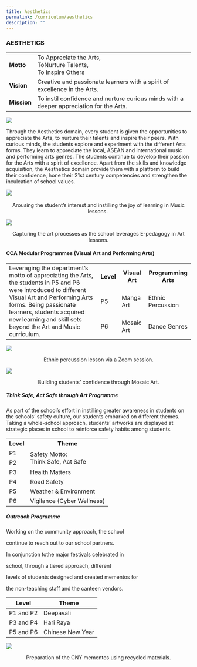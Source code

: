```yaml
---
title: Aesthetics
permalink: /curriculum/aesthetics
description: ""
---
```

### AESTHETICS

| | |
| --- | --- |
| **Motto** | To Appreciate the Arts, <br> ToNurture Talents, <br> To Inspire Others |
| **Vision** | Creative and passionate learners with a spirit of excellence in the Arts. |
| **Mission** | To instil confidence and nurture curious minds with a deeper appreciation for the Arts. |

![](/images/1%20(9).jpg)
 
Through the Aesthetics domain, every student is given the opportunities to appreciate the Arts, to nurture their talents and inspire their peers. With curious minds, the students explore and experiment with the different Arts forms. They learn to appreciate the local, ASEAN and international music and performing arts genres. The students continue to develop their passion for the Arts with a spirit of excellence. Apart from the skills and knowledge acquisition, the Aesthetics domain provide them with a platform to build their confidence, hone their 21st century competencies and strengthen the inculcation of school values.

![](/images/2%20(10).jpg)           

<p align="center">Arousing the student’s interest and instilling the joy of learning in Music lessons. </p>
  
![](/images/3%20(7).jpg)

<p align="center">Capturing the art processes as the school leverages E-pedagogy in Art lessons. </p>

#### CCA Modular Programmes (Visual Art and Performing Arts)

<table>
	<tr>
		<td rowspan="3">
			Leveraging the department’s motto of appreciating the Arts, the students in P5 and P6 were introduced to different Visual Art and Performing Arts forms. Being passionate learners, students acquired new learning and skill sets beyond the Art and Music curriculum.  
		</td>
		<th> Level </th>
		<th> Visual Art </th>
		<th> Programming Arts </th>
	</tr>
	<tr>
		<td> P5 </td>
		<td> Manga Art </td>
		<td> Ethnic Percussion </td>
	</tr>
	<tr>
		<td> P6 </td>
		<td> Mosaic Art </td>
		<td> Dance Genres </td>
	</tr>
</table>

![](/images/4%20(7).jpg)

<p align="center">Ethnic percussion lesson via a Zoom session.</p>

![](/images/5%20(6).jpg)

<p align="center">Building students’ confidence through Mosaic Art.</p>

##### _Think Safe, Act Safe through Art_ Programme

As part of the school’s effort in instilling greater awareness in students on the schools’ safety culture, our students embarked on different themes. Taking a whole-school approach, students’ artworks are displayed at strategic places in school to reinforce safety habits among students.   

<table>
	<tr>
		<th>
			Level
		</th>
		<th>
			Theme
		</th>
		</tr>
		<tr>
			<td>
				P1
		</td>
		<td rowspan="2">
			Safety Motto: <br>Think Safe, Act Safe
		</td>
	</tr>
	<tr>
		<td>
				P2 
		</td>
	</tr>
	<tr>
		<td>
			P3
		</td>
		<td>
			Health Matters
		</td>
	</tr>
	<tr>
		<td>
			P4 
		</td>
		<td>
			Road Safety
		</td>
	</tr>
	<tr>
		<td>
			P5
		</td>
		<td>
			Weather & Environment 
		</td>
	</tr>
	<tr> 
		<td>
			P6
		</td>
		<td>
			Vigilance (Cyber Wellness)
		</td>
	</tr>
</table>
	

##### _Outreach Programme_

Working on the community approach, the school

continue to reach out to our school partners.

In conjunction tothe major festivals celebrated in

school, through a tiered approach, different

levels of students designed and created mementos for

the non-teaching staff and the canteen vendors.  

| Level | Theme |
| --- | --- |
| P1 and P2 | Deepavali | 
| P3 and P4 | Hari Raya |
| P5 and P6 | Chinese New Year |
  
![](/images/6%20(6).jpg)

<p align="center">Preparation of the CNY mementos using recycled materials.</p>